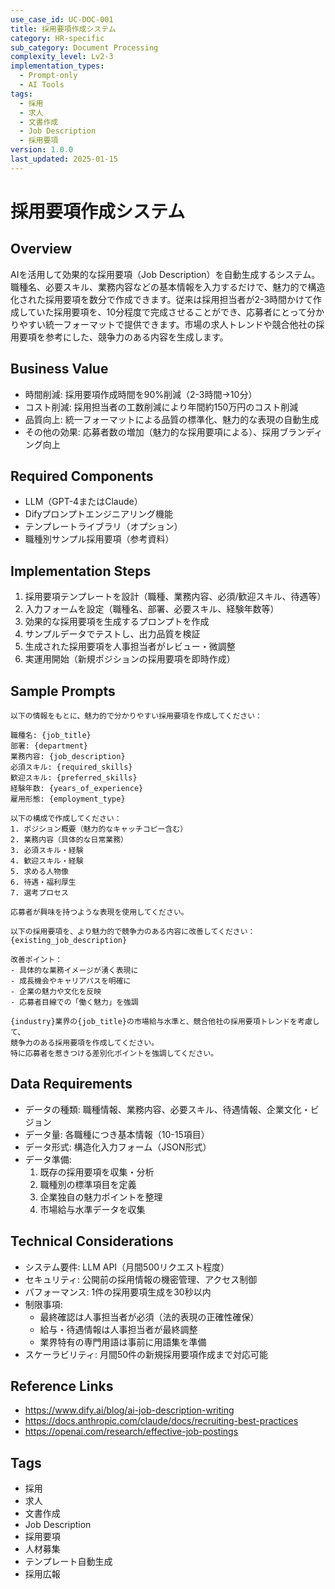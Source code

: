 ```yaml
---
use_case_id: UC-DOC-001
title: 採用要項作成システム
category: HR-specific
sub_category: Document Processing
complexity_level: Lv2-3
implementation_types:
  - Prompt-only
  - AI Tools
tags:
  - 採用
  - 求人
  - 文書作成
  - Job Description
  - 採用要項
version: 1.0.0
last_updated: 2025-01-15
---
```


# 採用要項作成システム

## Overview

AIを活用して効果的な採用要項（Job Description）を自動生成するシステム。職種名、必要スキル、業務内容などの基本情報を入力するだけで、魅力的で構造化された採用要項を数分で作成できます。従来は採用担当者が2-3時間かけて作成していた採用要項を、10分程度で完成させることができ、応募者にとって分かりやすい統一フォーマットで提供できます。市場の求人トレンドや競合他社の採用要項を参考にした、競争力のある内容を生成します。

## Business Value

- 時間削減: 採用要項作成時間を90%削減（2-3時間→10分）
- コスト削減: 採用担当者の工数削減により年間約150万円のコスト削減
- 品質向上: 統一フォーマットによる品質の標準化、魅力的な表現の自動生成
- その他の効果: 応募者数の増加（魅力的な採用要項による）、採用ブランディング向上

## Required Components

- LLM（GPT-4またはClaude）
- Difyプロンプトエンジニアリング機能
- テンプレートライブラリ（オプション）
- 職種別サンプル採用要項（参考資料）

## Implementation Steps

1. 採用要項テンプレートを設計（職種、業務内容、必須/歓迎スキル、待遇等）
2. 入力フォームを設定（職種名、部署、必要スキル、経験年数等）
3. 効果的な採用要項を生成するプロンプトを作成
4. サンプルデータでテストし、出力品質を検証
5. 生成された採用要項を人事担当者がレビュー・微調整
6. 実運用開始（新規ポジションの採用要項を即時作成）

## Sample Prompts

```
以下の情報をもとに、魅力的で分かりやすい採用要項を作成してください：

職種名: {job_title}
部署: {department}
業務内容: {job_description}
必須スキル: {required_skills}
歓迎スキル: {preferred_skills}
経験年数: {years_of_experience}
雇用形態: {employment_type}

以下の構成で作成してください：
1. ポジション概要（魅力的なキャッチコピー含む）
2. 業務内容（具体的な日常業務）
3. 必須スキル・経験
4. 歓迎スキル・経験
5. 求める人物像
6. 待遇・福利厚生
7. 選考プロセス

応募者が興味を持つような表現を使用してください。
```

```
以下の採用要項を、より魅力的で競争力のある内容に改善してください：
{existing_job_description}

改善ポイント：
- 具体的な業務イメージが湧く表現に
- 成長機会やキャリアパスを明確に
- 企業の魅力や文化を反映
- 応募者目線での「働く魅力」を強調
```

```
{industry}業界の{job_title}の市場給与水準と、競合他社の採用要項トレンドを考慮して、
競争力のある採用要項を作成してください。
特に応募者を惹きつける差別化ポイントを強調してください。
```

## Data Requirements

- データの種類: 職種情報、業務内容、必要スキル、待遇情報、企業文化・ビジョン
- データ量: 各職種につき基本情報（10-15項目）
- データ形式: 構造化入力フォーム（JSON形式）
- データ準備:
  1. 既存の採用要項を収集・分析
  2. 職種別の標準項目を定義
  3. 企業独自の魅力ポイントを整理
  4. 市場給与水準データを収集

## Technical Considerations

- システム要件: LLM API（月間500リクエスト程度）
- セキュリティ: 公開前の採用情報の機密管理、アクセス制御
- パフォーマンス: 1件の採用要項生成を30秒以内
- 制限事項:
  - 最終確認は人事担当者が必須（法的表現の正確性確保）
  - 給与・待遇情報は人事担当者が最終調整
  - 業界特有の専門用語は事前に用語集を準備
- スケーラビリティ: 月間50件の新規採用要項作成まで対応可能

## Reference Links

- https://www.dify.ai/blog/ai-job-description-writing
- https://docs.anthropic.com/claude/docs/recruiting-best-practices
- https://openai.com/research/effective-job-postings

## Tags

- 採用
- 求人
- 文書作成
- Job Description
- 採用要項
- 人材募集
- テンプレート自動生成
- 採用広報
